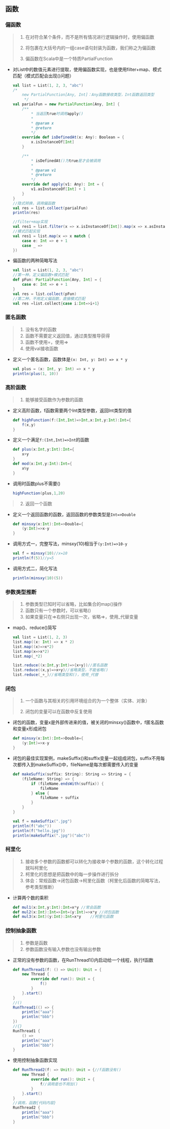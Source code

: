 ## 函数

### 偏函数

> 1. 在对符合某个条件，而不是所有情况进行逻辑操作时，使用偏函数
>
> 2. 将包裹在大括号内的一组case语句封装为函数，我们称之为偏函数
>
> 3. 偏函数在Scala中是一个特质PartialFunction

* 对List中的数值元素进行提取，使用偏函数实现，也是使用filter+map、模式匹配（模式匹配会出现()问题）

  ```scala
  val list = List(1, 2, 3, "abc")
  /*
      new PartialFunction[Any, Int]：Any函数接收类型，Int函数返回类型
       */
  val parialFun = new PartialFunction[Any, Int] {
      /**
          * 当返回true时调用apply()
          *
          * @param x
          * @return
          */
      override def isDefinedAt(x: Any): Boolean = {
          x.isInstanceOf[Int]
      }
  
      /**
          * isDefinedAt()为true是才会被调用
          *
          * @param v1
          * @return
          */
      override def apply(v1: Any): Int = {
          v1.asInstanceOf[Int] + 1
      }
  }
  //隐式转换，调用偏函数
  val res = list.collect(parialFun)
  println(res)
  
  //filter+map实现
  val res1 = list.filter(x => x.isInstanceOf[Int]).map(x => x.asInstanceOf[Int]).map(x => x + 1)
  //模式匹配实现
  val res1 = list.map(x => x match {
      case e: Int => e + 1
      case _ =>
  })
  ```

* 偏函数的两种简略写法

  ```scala
  val list = List(1, 2, 3, "abc")
  //第一种，定义偏函数+模式匹配
  def pFun: PartialFunction[Any, Int] = {
      case e: Int => e + 1
  }
  val res = list.collect(pFun)
  //第二种，不用定义偏函数，直接模式匹配
  val res =list.collect{case i:Int=>i+1}
  ```

### 匿名函数

> 1. 没有名字的函数
> 2. 函数不需要定义返回值，通过类型推导获得
> 3. 函数不使用=，使用=>
> 4. 使用val接收函数

* 定义一个匿名函数，函数体是`(x: Int, y: Int) => x * y`

  ```scala
  val plus = (x: Int, y: Int) => x * y
  println(plus(1, 10))
  ```

### 高阶函数

> 1. 能够接受函数作为参数的函数

* 定义高阶函数，f函数需要两个Int类型参数，返回Int类型的值

  ```scala
  def highFunction(f:(Int,Int)=>Int,x:Int,y:Int):Int={
      f(x,y)
  }
  ```


* 定义一个满足`f:(Int,Int)=>Int`的函数

  ```scala
  def plus(x:Int,y:Int):Int={
      x+y
  }
  def mod(x:Int,y:Int):Int={
      x%y
  }
  ```

* 调用时函数plus不需要()

  ```scala
  highFunction(plus,1,20)
  ```

> 2. 返回一个函数

* 定义一个返回函数的函数，返回函数的参数类型是`Int=>Double`

  ```scala
  def minsxy(x:Int):Int=>Double={
      (y:Int)=>x-y
  }
  ```

* 调用方式一，完整写法，minsxy(10)相当于`(y:Int)=>10-y`

  ```scala
  val f = minsxy(10)//x=10
  println(f(5))//y=5
  ```

* 调用方式二，简化写法

  ```scala
  println(minsxy(10)(5))
  ```

### 参数类型推断

> 1. 参数类型已知时可以省略，比如集合的map()操作
> 2. 函数只有一个参数时，可以省略()
> 3. 如果变量只在=>右侧只出现一次，省略=>，使用_代替变量

* map()、reduce()简写

  ```scala
  val list = List(1, 2, 3)
  list.map((x: Int) => x * 2)
  list.map((x)=>x*2)
  list.map(x=>x*2)
  list.map(_*2)
  
  list.reduce((x:Int,y:Int)=>{x+y})//匿名函数
  list.reduce((x,y)=>x+y)//省略类型，不能省略()
  list.reduce(_+_)//省略类型和()，使用_代替
  ```

### 闭包

> 1. 一个函数与其相关的引用环境组合的为一个整体（实体、对象）
>
> 2. 闭包的变量可以在函数中反复使用

* 闭包的函数，变量x是外部传进来的值，被关闭的minsxy()函数中，f匿名函数和变量x形成闭包

  ```scala
  def minsxy(x:Int):Int=>Double={
      (y:Int)=>x-y
  }
  ```

* 闭包的最佳实现案例，makeSuffix()和suffix变量一起组成闭包，suffix不用每次都传入到makeSuffix()中，fileName是每次都需要传入的变量

  ```scala
  def makeSuffix(suffix: String): String => String = {
      (fileName: String) => {
          if (fileName.endsWith(suffix)) {
              fileName
          } else {
              fileName + suffix
          }
      }
  }
  
  val f = makeSuffix(".jpg")
  println(f("abc"))
  println(f("hello.jpg"))
  println(makeSuffix(".jpg")("abc"))
  ```

### 柯里化

> 1. 接收多个参数的函数都可以转化为接收单个参数的函数，这个转化过程就叫柯里化
> 2. 柯里化的思想是把函数中的每一步操作进行拆分
> 3. 体会：常规函数->闭包函数->柯里化函数（柯里化后函数的简略写法，参考类型推断）

* 计算两个数的乘积

  ```scala
  def mul1(x:Int,y:Int):Int=x*y	//常会函数
  def mul2(x:Int):Int=>Int=(y:Int)=>x*y	//闭包函数
  def mul3(x:Int)(y:Int):Int=x*y	//柯里化函数
  ```

### 控制抽象函数

> 1. 参数是函数
> 2. 参数函数没有输入参数也没有输出参数

* 正常的没有参数的函数，在RunThread1()内启动给一个线程，执行f函数

  ```scala
  def RunThread1(f: () => Unit): Unit = {
      new Thread {
          override def run(): Unit = {
              f()
          }
      }.start()
  }
  //()
  RunThread1(() => {
      println("aaa")
      println("bbb")
  })
  //{}
  RunThread1 {
      () =>
      println("aaa")
      println("bbb")
  }
  ```

* 使用控制抽象函数实现

  ```scala
  def RunThread2(f: => Unit): Unit = {//f函数没有()
      new Thread {
          override def run(): Unit = {
              f//调用是也不用加()
          }
      }.start()
  }
  //调用，函数{代码内容}
  RunThread2 {
      println("aaa")
      println("bbb")
  }
  ```

  